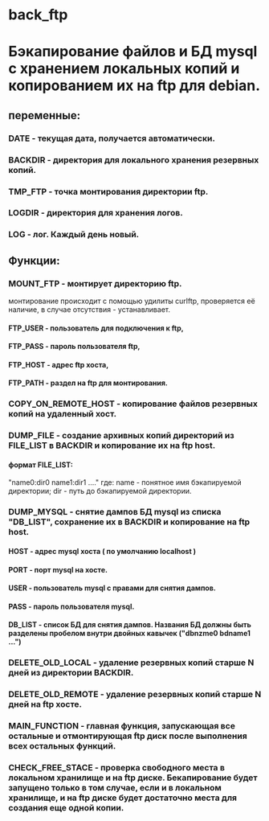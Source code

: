 # back_ftp
# Бэкапирование файлов и БД mysql с хранением локальных копий и копированием их на ftp для debian.

## переменные:
### DATE - текущая дата, получается автоматически.
### BACKDIR - директория для локального хранения резервных копий.
### TMP_FTP - точка монтирования директории ftp.
### LOGDIR - директория для хранения логов.
### LOG - лог. Каждый день новый.

## Функции:

### MOUNT_FTP - монтирует директорию ftp.
монтирование происходит с помощью удилиты curlftp, проверяется её наличие, в случае отсутствия - устанавливает.
#### FTP_USER - пользователь для подключения к ftp,
#### FTP_PASS - пароль пользователя ftp,
#### FTP_HOST - адрес ftp хоста,
#### FTP_PATH - раздел на ftp для монтирования.

### COPY_ON_REMOTE_HOST - копирование файлов резервных копий на удаленный хост.

### DUMP_FILE - создание архивных копий директорий из FILE_LIST в BACKDIR и копирование их на ftp host.
#### формат FILE_LIST:
"name0:dir0 name1:dir1 ...." где:
name - понятное имя бэкапируемой директории;
dir - путь до бэкапируемой директории.

### DUMP_MYSQL - снятие дампов БД mysql из списка "DB_LIST", сохранение их в BACKDIR и копирование на ftp host.
#### HOST - адрес mysql хоста ( по умолчанию localhost )
#### PORT - порт mysql на хосте.
#### USER - пользователь mysql с правами для снятия дампов.
#### PASS - пароль пользователя mysql.
#### DB_LIST - список БД для снятия дампов. Названия БД должны быть разделены пробелом внутри двойных кавычек ("dbnzme0 bdname1 ...")

### DELETE_OLD_LOCAL - удаление резервных копий старше N дней из директории BACKDIR.

### DELETE_OLD_REMOTE - удаление резервных копий старше N дней на ftp хосте.

### MAIN_FUNCTION - главная функция, запускающая все остальные и отмонтирующая ftp диск после выполнения всех остальных функций.

### CHECK_FREE_STACE - проверка свободного места в локальном хранилище и на ftp диске. Бекапирование будет запущено только в том случае, если и в локальном хранилище, и на ftp диске будет достаточно места для создания еще одной копии.
